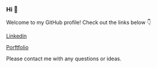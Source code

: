 ### Hi 👋

Welcome to my GitHub profile! Check out the links below :point_down:

[Linkedin](https://www.linkedin.com/in/nicolekleinmann/)

[Porftfolio](https://nkleinmann.github.io/)

Please contact me with any questions or ideas.

<!--
**nkleinmann/nkleinmann** is a ✨ _special_ ✨ repository because its `README.md` (this file) appears on your GitHub profile.

Here are some ideas to get you started:

- 🔭 I’m currently working on ...
- 🌱 I’m currently learning ...
- 👯 I’m looking to collaborate on ...
- 🤔 I’m looking for help with ...
- 💬 Ask me about ...
- 📫 How to reach me: ...
- 😄 Pronouns: ...
- ⚡ Fun fact: ...
-->
